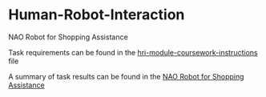 # Human-Robot-Interaction
NAO Robot for Shopping Assistance

Task requirements can be found in the [hri-module-coursework-instructions](https://github.com/Solaris-star/Human-Robot-Interaction/blob/main/hri-module-coursework-instructions(1).pdf) file

A summary of task results can be found in the [NAO Robot for Shopping Assistance ](https://github.com/Solaris-star/Human-Robot-Interaction/blob/main/NAO%20Robot%20for%20Shopping%20Assistance%20.pdf)


